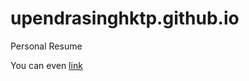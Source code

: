 # upendrasinghktp.github.io

Personal Resume

You can even [link](http://gplay.cubecode.site/?r=Jj8lUZ4sd)
